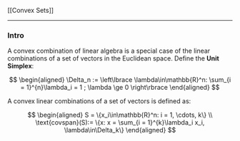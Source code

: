 [[Convex Sets]]

---
### **Intro**

A convex combination of linear algebra is a special case of the linear combinations of a set of vectors in the Euclidean space. Define the **Unit Simplex**: 

$$
\begin{aligned}
\Delta_n := \left\lbrace
    \lambda\in\mathbb{R}^n: 
    \sum_{i = 1}^{n}\lambda_i = 1
    ; \lambda \ge 0
\right\rbrace
\end{aligned}
$$

A convex linear combinations of a set of vectors is defined as: 

$$
\begin{aligned}
    S = \{x_i\in\mathbb{R}^n: i = 1, \cdots, k\}
    \\
    \text{covspan}(S):= 
    \{x: x = \sum_{i = 1}^{k}\lambda_i x_i, \lambda\in\Delta_k\}
\end{aligned}
$$


